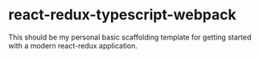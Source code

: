 # react-redux-typescript-webpack
This should be my personal basic scaffolding template for getting started with a modern react-redux application.
